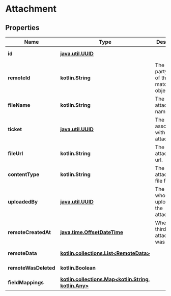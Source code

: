 
# Attachment

## Properties
Name | Type | Description | Notes
------------ | ------------- | ------------- | -------------
**id** | [**java.util.UUID**](java.util.UUID.md) |  |  [optional] [readonly]
**remoteId** | **kotlin.String** | The third-party API ID of the matching object. |  [optional]
**fileName** | **kotlin.String** | The attachment&#39;s name. |  [optional]
**ticket** | [**java.util.UUID**](java.util.UUID.md) | The ticket associated with the attachment. |  [optional]
**fileUrl** | **kotlin.String** | The attachment&#39;s url. |  [optional]
**contentType** | **kotlin.String** | The attachment&#39;s file format. |  [optional]
**uploadedBy** | [**java.util.UUID**](java.util.UUID.md) | The user who uploaded the attachment. |  [optional]
**remoteCreatedAt** | [**java.time.OffsetDateTime**](java.time.OffsetDateTime.md) | When the third party&#39;s attachment was created. |  [optional]
**remoteData** | [**kotlin.collections.List&lt;RemoteData&gt;**](RemoteData.md) |  |  [optional] [readonly]
**remoteWasDeleted** | **kotlin.Boolean** |  |  [optional] [readonly]
**fieldMappings** | [**kotlin.collections.Map&lt;kotlin.String, kotlin.Any&gt;**](kotlin.Any.md) |  |  [optional] [readonly]



